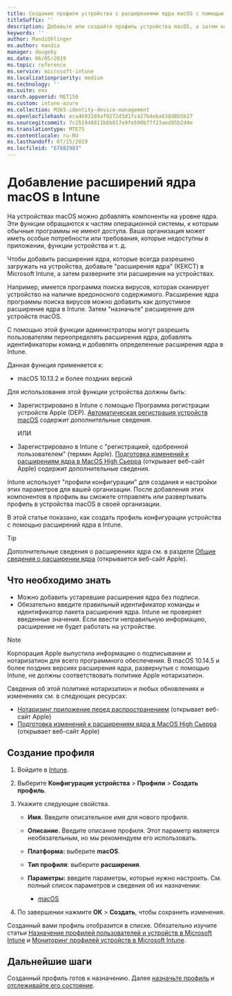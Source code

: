 ```yaml
---
title: Создание профиля устройства с расширениями ядра macOS с помощью Microsoft Intune Azure | Документация Майкрософт
titleSuffix: ''
description: Добавьте или создайте профиль устройства macOS, а затем настройте расширения ядра, чтобы разрешить переопределение пользователей, добавить идентификатор команды, а также пакет и идентификатор группы в Microsoft Intune.
keywords: ''
author: MandiOhlinger
ms.author: mandia
manager: dougeby
ms.date: 06/05/2019
ms.topic: reference
ms.service: microsoft-intune
ms.localizationpriority: medium
ms.technology: ''
ms.suite: ems
search.appverid: MET150
ms.custom: intune-azure
ms.collection: M365-identity-device-management
ms.openlocfilehash: eca4692189af9272d3d1fc427b4eba638d8b5b27
ms.sourcegitcommit: 7c251948811b8b817e9fe590b77f23aed95b2d4e
ms.translationtype: MTE75
ms.contentlocale: ru-RU
ms.lasthandoff: 07/15/2019
ms.locfileid: "67882983"
---
```

# <a name="add-macos-kernel-extensions-in-intune"></a>Добавление расширений ядра macOS в Intune

На устройствах macOS можно добавлять компоненты на уровне ядра. Эти функции обращаются к частям операционной системы, к которым обычные программы не имеют доступа. Ваша организация может иметь особые потребности или требования, которые недоступны в приложении, функции устройства и т. д. 

Чтобы добавить расширения ядра, которые всегда разрешено загружать на устройства, добавьте "расширения ядра" (КЕКСТ) в Microsoft Intune, а затем разверните эти расширения на устройствах.

Например, имеется программа поиска вирусов, которая сканирует устройство на наличие вредоносного содержимого. Расширение ядра программы поиска вирусов можно добавить как допустимое расширение ядра в Intune. Затем "назначьте" расширение для устройств macOS.

С помощью этой функции администраторы могут разрешить пользователям переопределять расширения ядра, добавлять идентификаторы команд и добавлять определенные расширения ядра в Intune.

Данная функция применяется к:

- macOS 10.13.2 и более поздних версий

Для использования этой функции устройства должны быть:

- Зарегистрировано в Intune с помощью Программа регистрации устройств Apple (DEP). [Автоматическая регистрация устройств macOS](device-enrollment-program-enroll-macos.md) содержит дополнительные сведения.

  ИЛИ

- Зарегистрировано в Intune с "регистрацией, одобренной пользователем" (термин Apple). [Подготовка изменений к расширениям ядра в MacOS High Сьерра](https://support.apple.com/en-us/HT208019) (открывает веб-сайт Apple) содержит дополнительные сведения.

Intune использует "профили конфигурации" для создания и настройки этих параметров для вашей организации. После добавления этих компонентов в профиль вы сможете отправлять или развертывать профиль в устройства macOS в своей организации.

В этой статье показано, как создать профиль конфигурации устройства с помощью расширений ядра в Intune.

> [!TIP]
> Дополнительные сведения о расширениях ядра см. в разделе [Общие сведения о расширении ядра](https://developer.apple.com/library/archive/documentation/Darwin/Conceptual/KernelProgramming/Extend/Extend.html) (открывается веб-сайт Apple).

## <a name="what-you-need-to-know"></a>Что необходимо знать

- Можно добавить устаревшие расширения ядра без подписи.
- Обязательно введите правильный идентификатор команды и идентификатор пакета расширения ядра. Intune не проверяет введенные значения. Если ввести неправильную информацию, расширение не будет работать на устройстве.

> [!NOTE]
> Корпорация Apple выпустила информацию о подписывании и нотаризатион для всего программного обеспечения. В macOS 10.14.5 и более поздних версиях расширения ядра, развернутые с помощью Intune, не должны соответствовать политике Apple нотаризатион.
>
> Сведения об этой политике нотаризатион и любых обновлениях и изменениях см. в следующих ресурсах:
>
> - [Нотаризинг приложение перед распространением](https://developer.apple.com/documentation/security/notarizing_your_app_before_distribution) (открывает веб-сайт Apple) 
> - [Подготовка изменений к расширениям ядра в MacOS High Сьерра](https://support.apple.com/en-us/HT208019) (открывает веб-сайт Apple)

## <a name="create-the-profile"></a>Создание профиля

1. Войдите в [Intune](https://go.microsoft.com/fwlink/?linkid=2090973).
2. Выберите **Конфигурация устройства** > **Профили** > **Создать профиль**.
3. Укажите следующие свойства.

    - **Имя.** Введите описательное имя для нового профиля.
    - **Описание.** Введите описание профиля. Этот параметр является необязательным, но мы рекомендуем его использовать.
    - **Платформа:** выберите **macOS**.
    - **Тип профиля**: выберите **расширения**.
    - **Параметры:** введите параметры, которые нужно настроить. См. полный список параметров и сведения об их назначении:

        - [macOS](kernel-extensions-settings-macos.md)

4. По завершении нажмите **ОК** > **Создать**, чтобы сохранить изменения.

Созданный вами профиль отобразится в списке. Обязательно изучите статьи [Назначение профилей пользователей и устройств в Microsoft Intune](device-profile-assign.md) и [Мониторинг профилей устройств в Microsoft Intune](device-profile-monitor.md).

## <a name="next-steps"></a>Дальнейшие шаги

Созданный профиль готов к назначению. Далее [назначьте профиль](device-profile-assign.md) и [отслеживайте его состояние](device-profile-monitor.md).
